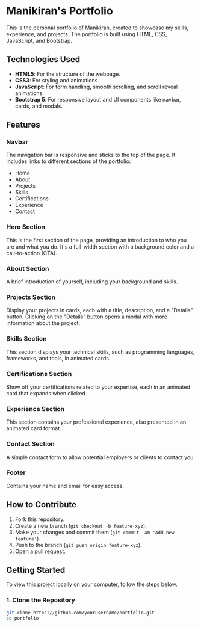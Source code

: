 # Manikiran's Portfolio

This is the personal portfolio of Manikiran, created to showcase my skills, experience, and projects. The portfolio is built using HTML, CSS, JavaScript, and Bootstrap.

## Technologies Used

- **HTML5**: For the structure of the webpage.
- **CSS3**: For styling and animations.
- **JavaScript**: For form handling, smooth scrolling, and scroll reveal animations.
- **Bootstrap 5**: For responsive layout and UI components like navbar, cards, and modals.

## Features

### Navbar

The navigation bar is responsive and sticks to the top of the page. It includes links to different sections of the portfolio:

- Home
- About
- Projects
- Skills
- Certifications
- Experience
- Contact

### Hero Section

This is the first section of the page, providing an introduction to who you are and what you do. It's a full-width section with a background color and a call-to-action (CTA).

### About Section

A brief introduction of yourself, including your background and skills.

### Projects Section

Display your projects in cards, each with a title, description, and a "Details" button. Clicking on the "Details" button opens a modal with more information about the project.

### Skills Section

This section displays your technical skills, such as programming languages, frameworks, and tools, in animated cards.

### Certifications Section

Show off your certifications related to your expertise, each in an animated card that expands when clicked.

### Experience Section

This section contains your professional experience, also presented in an animated card format.

### Contact Section

A simple contact form to allow potential employers or clients to contact you.

### Footer

Contains your name and email for easy access.

## How to Contribute

1. Fork this repository.
2. Create a new branch (`git checkout -b feature-xyz`).
3. Make your changes and commit them (`git commit -am 'Add new feature'`).
4. Push to the branch (`git push origin feature-xyz`).
5. Open a pull request.

## Getting Started

To view this project locally on your computer, follow the steps below.

### 1. Clone the Repository

```bash
git clone https://github.com/yourusername/portfolio.git
cd portfolio
